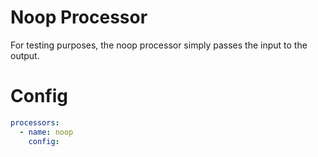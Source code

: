# Noop Processor

For testing purposes, the noop processor simply passes the input to the output.

# Config
```yaml
processors:
  - name: noop
    config:
```

